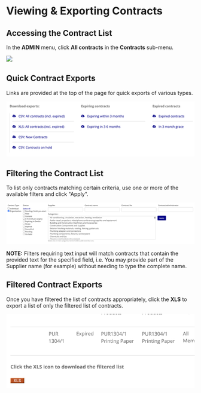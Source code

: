 # Viewing & Exporting Contracts

## Accessing the Contract List

In the **ADMIN** menu, click **All contracts** in the **Contracts** sub-menu.

![](https://ajeuwbhvhr.cloudimg.io/colony-recorder.s3.amazonaws.com/files/2024-10-14/157bb778-7bcb-42dc-9520-7fecfac2102c/ascreenshot.jpeg?tl_px=402,375&br_px=2122,1336&force_format=jpeg&q=100&width=1120.0&wat=1&wat_opacity=1&wat_gravity=northwest&wat_url=https://colony-recorder.s3.amazonaws.com/images/watermarks/ee0000_standard.png&wat_pad=672,277)

## Quick Contract Exports

Links are provided at the top of the page for quick exports of various types.

![](../img/contracts-quick-exports.png)

## Filtering the Contract List

To list only contracts matching certain criteria, use one or more of the available filters and click "Apply".

![](../img/contracts-filters.png)

**NOTE:** Filters requiring text input will match contracts that contain the provided text for the specified field, i.e. You may provide part of the Supplier name (for example) without needing to type the complete name.

## Filtered Contract Exports

Once you have filtered the list of contracts appropriately, click the **XLS** to export a list of only the filtered list of contracts.

![](../img/contracts-xls-icon.png)

